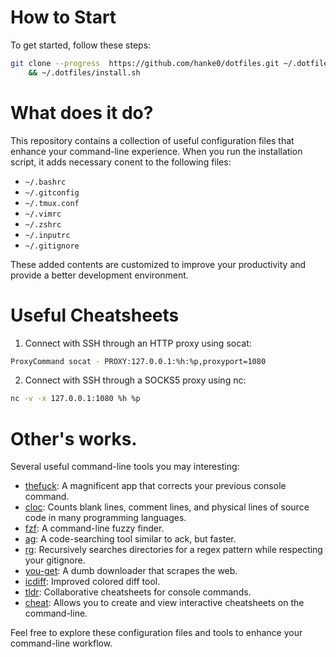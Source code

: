 # How to Start
To get started, follow these steps:

```bash
git clone --progress  https://github.com/hanke0/dotfiles.git ~/.dotfiles \
    && ~/.dotfiles/install.sh
```

# What does it do?
This repository contains a collection of useful configuration files that enhance your command-line experience. When you run the installation script, it adds necessary conent to the following files:

- `~/.bashrc`
- `~/.gitconfig`
- `~/.tmux.conf`
- `~/.vimrc`
- `~/.zshrc`
- `~/.inputrc`
- `~/.gitignore`

These added contents are customized to improve your productivity and provide a better development environment.

# Useful Cheatsheets

1. Connect with SSH through an HTTP proxy using socat:
```bash
ProxyCommand socat - PROXY:127.0.0.1:%h:%p,proxyport=1080
```

2. Connect with SSH through a SOCKS5 proxy using nc:
```bash
nc -v -x 127.0.0.1:1080 %h %p
```

# Other's works.
Several useful command-line tools you may interesting:

- [thefuck](https://github.com/nvbn/thefuck): A magnificent app that corrects your previous console command.
- [cloc](https://github.com/AlDanial/cloc): Counts blank lines, comment lines, and physical lines of source code in many programming languages.
- [fzf](https://github.com/junegunn/fzf): A command-line fuzzy finder.
- [ag](https://github.com/ggreer/the_silver_searcher): A code-searching tool similar to ack, but faster.
- [rg](https://github.com/BurntSushi/ripgrep): Recursively searches directories for a regex pattern while respecting your gitignore.
- [you-get](https://github.com/soimort/you-get): A dumb downloader that scrapes the web.
- [icdiff](https://github.com/jeffkaufman/icdiff): Improved colored diff tool.
- [tldr](https://github.com/tldr-pages/tldr): Collaborative cheatsheets for console commands.
- [cheat](https://github.com/cheat/cheat): Allows you to create and view interactive cheatsheets on the command-line.


Feel free to explore these configuration files and tools to enhance your command-line workflow.
